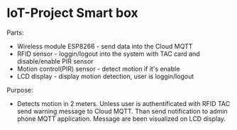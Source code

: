 # IoT-Project Smart box

Parts:
 - Wireless module ESP8266 - send data into the Cloud MQTT
 - RFID sensor - loggin/logout into the system with TAC card and disable/enable PIR sensor
 - Motion control(PIR) sensor - detect motion if it's enable
 - LCD display - display motion detection, user is loggin/logout

Purpose:
- Detects motion in 2 meters. Unless user is authentificated with RFID TAC send warning message to Cloud MQTT. 
  Than send notification to admin phone MQTT application. Message are been visualized on LCD display.
